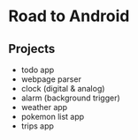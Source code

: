 # Road to Android

## Projects
  
- todo app
- webpage parser
- clock (digital & analog)
- alarm (background trigger)
- weather app
- pokemon list app
- trips app